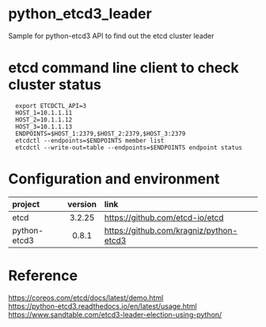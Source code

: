 # python_etcd3_leader
Sample for python-etcd3 API to find out the etcd cluster leader

# etcd command line client to check cluster status
<pre><code>  export ETCDCTL_API=3
  HOST_1=10.1.1.11
  HOST_2=10.1.1.12
  HOST_3=10.1.1.13
  ENDPOINTS=$HOST_1:2379,$HOST_2:2379,$HOST_3:2379
  etcdctl --endpoints=$ENDPOINTS member list
  etcdctl --write-out=table --endpoints=$ENDPOINTS endpoint status
</code></pre>

# Configuration and environment
| project | version | link |
| :---         |     :---:      |    :--- |
| etcd   | 3.2.25     | https://github.com/etcd-io/etcd    |
| python-etcd3     | 0.8.1       |  https://github.com/kragniz/python-etcd3    |

# Reference
https://coreos.com/etcd/docs/latest/demo.html  
https://python-etcd3.readthedocs.io/en/latest/usage.html  
https://www.sandtable.com/etcd3-leader-election-using-python/  
